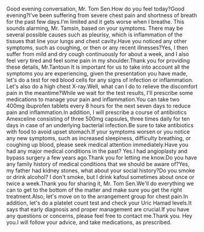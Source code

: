 Good evening conversation, Mr. Tom Sen.How do you feel today?Good evening?I've been suffering from severe chest pain and shortness of breath for the past few days.I'm limited and it gets worse when I breathe. This sounds alarming, Mr. Tamsin, based on your symptoms. There may be several possible causes such as pleurisy, which is inflammation of the tissues that line your lungs and chest cavity.Have you noticed any other symptoms, such as coughing, or then or any recent illnesses?Yes, I then suffer from mild and dry cough continuously for about a week, and I also feel very tired and feel some pain in my shoulder.Thank you for providing these details, Mr.Tantoun It is important for us to take into account all the symptoms you are experiencing, given the presentation you have made, let's do a test for red blood cells for any signs of infection or inflammation. Let's also do a high chest X-ray.Well, what can I do to relieve the discomfort pain in the meantime?While we wait for the test results, I'll prescribe some medications to manage your pain and inflammation.You can take two 400mg ibuprofen tablets every 8 hours for the next seven days to reduce pain and inflammation.In addition, I will prescribe a course of antibiotics Amexceline consisting of three 500mg capsules, three times daily for ten days in case of an underlying bacterial infection.Be sure to take antibiotics with food to avoid upset stomach.If your symptoms worsen or you notice any new symptoms, such as increased sleepiness, difficulty breathing, or coughing up blood, please seek medical attention immediately.Have you had any major medical conditions in the past? Yes.I had angioplasty and bypass surgery a few years ago.Thank you for letting me know.Do you have any family history of medical conditions that we should be aware of?Yes, my father had kidney stones, what about your social history?Do you smoke or drink alcohol? I don't smoke, but I drink kafoul sometimes about once or twice a week.Thank you for sharing it, Mr. Tom Sen.We'll do everything we can to get to the bottom of the matter and make sure you get the right treatment.Also, let's move on to the arrangement group for chest pain.In addition, let's do a platelet count test and check your Uric Hamad levels.It says that early diagnosis and proper management are crucial.If you have any questions or concerns, please feel free to contact me.Thank you. Hey you.I will follow your advice, and take medications, as prescribed.
